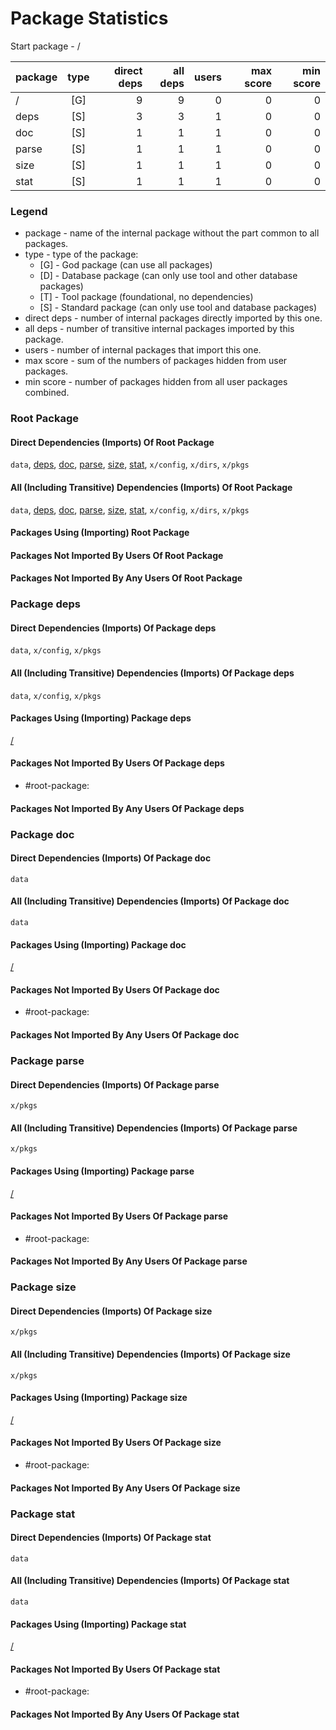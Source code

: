 # Package Statistics

Start package - /

| package | type | direct deps | all deps | users | max score | min score |
| :- | :-: | -: | -: | -: | -: | -: |
| / | [G] | 9 | 9 | 0 | 0 | 0 |
| deps | [S] | 3 | 3 | 1 | 0 | 0 |
| doc | [S] | 1 | 1 | 1 | 0 | 0 |
| parse | [S] | 1 | 1 | 1 | 0 | 0 |
| size | [S] | 1 | 1 | 1 | 0 | 0 |
| stat | [S] | 1 | 1 | 1 | 0 | 0 |

### Legend

* package - name of the internal package without the part common to all packages.
* type - type of the package:
  * [G] - God package (can use all packages)
  * [D] - Database package (can only use tool and other database packages)
  * [T] - Tool package (foundational, no dependencies)
  * [S] - Standard package (can only use tool and database packages)
* direct deps - number of internal packages directly imported by this one.
* all deps - number of transitive internal packages imported by this package.
* users - number of internal packages that import this one.
* max score - sum of the numbers of packages hidden from user packages.
* min score - number of packages hidden from all user packages combined.


### Root Package

#### Direct Dependencies (Imports) Of Root Package
`data`, [deps](#package-deps), [doc](#package-doc), [parse](#package-parse), [size](#package-size), [stat](#package-stat), `x/config`, `x/dirs`, `x/pkgs`

#### All (Including Transitive) Dependencies (Imports) Of Root Package
`data`, [deps](#package-deps), [doc](#package-doc), [parse](#package-parse), [size](#package-size), [stat](#package-stat), `x/config`, `x/dirs`, `x/pkgs`

#### Packages Using (Importing) Root Package


#### Packages Not Imported By Users Of Root Package


#### Packages Not Imported By Any Users Of Root Package


### Package deps

#### Direct Dependencies (Imports) Of Package deps
`data`, `x/config`, `x/pkgs`

#### All (Including Transitive) Dependencies (Imports) Of Package deps
`data`, `x/config`, `x/pkgs`

#### Packages Using (Importing) Package deps
[/](#root-package)

#### Packages Not Imported By Users Of Package deps
* #root-package: 


#### Packages Not Imported By Any Users Of Package deps


### Package doc

#### Direct Dependencies (Imports) Of Package doc
`data`

#### All (Including Transitive) Dependencies (Imports) Of Package doc
`data`

#### Packages Using (Importing) Package doc
[/](#root-package)

#### Packages Not Imported By Users Of Package doc
* #root-package: 


#### Packages Not Imported By Any Users Of Package doc


### Package parse

#### Direct Dependencies (Imports) Of Package parse
`x/pkgs`

#### All (Including Transitive) Dependencies (Imports) Of Package parse
`x/pkgs`

#### Packages Using (Importing) Package parse
[/](#root-package)

#### Packages Not Imported By Users Of Package parse
* #root-package: 


#### Packages Not Imported By Any Users Of Package parse


### Package size

#### Direct Dependencies (Imports) Of Package size
`x/pkgs`

#### All (Including Transitive) Dependencies (Imports) Of Package size
`x/pkgs`

#### Packages Using (Importing) Package size
[/](#root-package)

#### Packages Not Imported By Users Of Package size
* #root-package: 


#### Packages Not Imported By Any Users Of Package size


### Package stat

#### Direct Dependencies (Imports) Of Package stat
`data`

#### All (Including Transitive) Dependencies (Imports) Of Package stat
`data`

#### Packages Using (Importing) Package stat
[/](#root-package)

#### Packages Not Imported By Users Of Package stat
* #root-package: 


#### Packages Not Imported By Any Users Of Package stat
